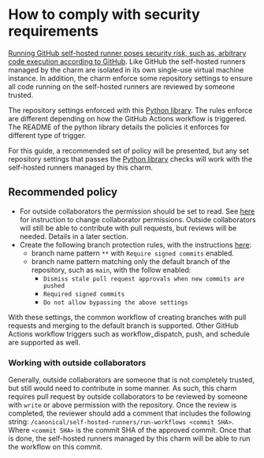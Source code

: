 # How to comply with security requirements

[Running GitHub self-hosted runner poses security risk, such as, arbitrary code execution according to GitHub](https://docs.github.com/en/actions/hosting-your-own-runners/managing-self-hosted-runners/about-self-hosted-runners#self-hosted-runner-security). Like GitHub the self-hosted runners managed by the charm are isolated in its own single-use virtual machine instance. In addition, the charm enforce some repository settings to ensure all code running on the self-hosted runners are reviewed by someone trusted.

The repository settings enforced with this [Python library](https://github.com/canonical/repo-policy-compliance). The rules enforce are different depending on how the GitHub Actions workflow is triggered. The README of the python library details the policies it enforces for different type of trigger.

For this guide, a recommended set of policy will be presented, but any set repository settings that passes the [Python library](https://github.com/canonical/repo-policy-compliance) checks will work with the self-hosted runners managed by this charm.

## Recommended policy

- For outside collaborators the permission should be set to read. See [here](https://docs.github.com/en/repositories/managing-your-repositorys-settings-and-features/managing-repository-settings/managing-teams-and-people-with-access-to-your-repository#changing-permissions-for-a-team-or-person) for instruction to change collaborator permissions. Outside collaborators will still be able to contribute with pull requests, but reviews will be needed. Details in a later section.
- Create the following branch protection rules, with the instructions [here](https://docs.github.com/en/repositories/configuring-branches-and-merges-in-your-repository/managing-protected-branches/managing-a-branch-protection-rule#creating-a-branch-protection-rule):
  - branch name pattern `**` with `Require signed commits` enabled.
  - branch name pattern matching only the default branch of the repository, such as `main`, with the follow enabled:
    - `Dismiss stale pull request approvals when new commits are pushed`
    - `Required signed commits`
    - `Do not allow bypassing the above settings`

With these settings, the common workflow of creating branches with pull requests and merging to the default branch is supported. Other GitHub Actions workflow triggers such as workflow_dispatch, push, and schedule are supported as well.

### Working with outside collaborators

Generally, outside collaborators are someone that is not completely trusted, but still would need to contribute in some manner. As such, this charm requires pull request by outside collaborators to be reviewed by someone with `write` or above permission with the repository. Once the review is completed, the reviewer should add a comment that includes the following string: `/canonical/self-hosted-runners/run-workflows <commit SHA>`. Where `<commit SHA>` is the commit SHA of the approved commit. Once that is done, the self-hosted runners managed by this charm will be able to run the workflow on this commit.
